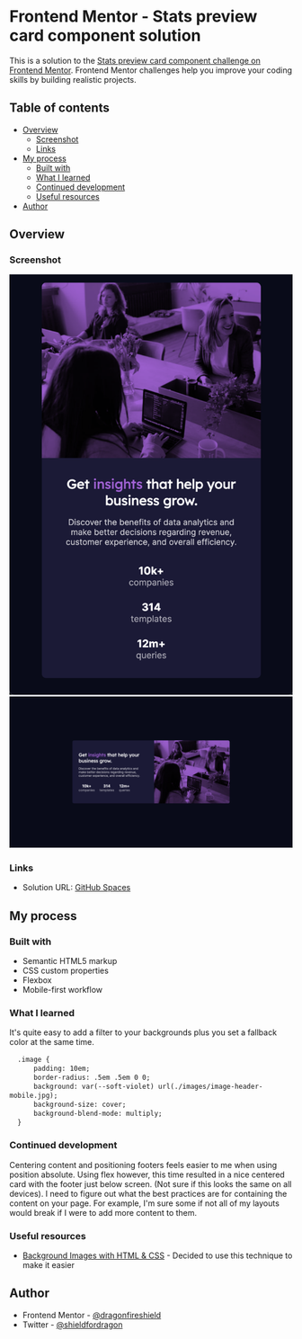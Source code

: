 # Frontend Mentor - Stats preview card component solution

This is a solution to the [Stats preview card component challenge on Frontend Mentor](https://www.frontendmentor.io/challenges/stats-preview-card-component-8JqbgoU62). Frontend Mentor challenges help you improve your coding skills by building realistic projects. 

## Table of contents

- [Overview](#overview)
  - [Screenshot](#screenshot)
  - [Links](#links)
- [My process](#my-process)
  - [Built with](#built-with)
  - [What I learned](#what-i-learned)
  - [Continued development](#continued-development)
  - [Useful resources](#useful-resources)
- [Author](#author)

## Overview

### Screenshot

![](screenshot_mobile.png)
![](screenshot_desktop.png)

### Links

- Solution URL: [GitHub Spaces](https://dragonfireshield.github.io/stats-preview-card/)

## My process

### Built with

- Semantic HTML5 markup
- CSS custom properties
- Flexbox
- Mobile-first workflow

### What I learned

It's quite easy to add a filter to your backgrounds plus you set a fallback color at the same time.

```
  .image {
      padding: 10em;
      border-radius: .5em .5em 0 0;
      background: var(--soft-violet) url(./images/image-header-mobile.jpg);
      background-size: cover;
      background-blend-mode: multiply;
  }
```

### Continued development

Centering content and positioning footers feels easier to me when using position absolute. Using flex however, this time resulted in a nice centered card with the footer just below screen. (Not sure if this looks the same on all devices). I need to figure out what the best practices are for containing the content on your page. For example, I'm sure some if not all of my layouts would break if I were to add more content to them.

### Useful resources

- [Background Images with HTML & CSS](https://www.youtube.com/watch?v=zHZRFwWQt2w) - Decided to use this technique to make it easier

## Author

- Frontend Mentor - [@dragonfireshield](https://www.frontendmentor.io/profile/dragonfireshield)
- Twitter - [@shieldfordragon](https://www.twitter.com/shieldfordragon)

